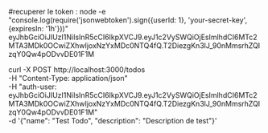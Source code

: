 #recuperer le token :
node -e "console.log(require('jsonwebtoken').sign({userId: 1}, 'your-secret-key', {expiresIn: '1h'}))"
eyJhbGciOiJIUzI1NiIsInR5cCI6IkpXVCJ9.eyJ1c2VySWQiOjEsImlhdCI6MTc2MTA3MDk0OCwiZXhwIjoxNzYxMDc0NTQ4fQ.T2DiezgKn3lJ_90nMmsrhZQIzqY0Qw4pODvvDE01F1M

curl -X POST http://localhost:3000/todos \
-H "Content-Type: application/json" \
-H "auth-user: eyJhbGciOiJIUzI1NiIsInR5cCI6IkpXVCJ9.eyJ1c2VySWQiOjEsImlhdCI6MTc2MTA3MDk0OCwiZXhwIjoxNzYxMDc0NTQ4fQ.T2DiezgKn3lJ_90nMmsrhZQIzqY0Qw4pODvvDE01F1M" \
-d '{"name": "Test Todo", "description": "Description de test"}'